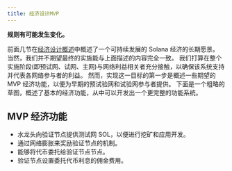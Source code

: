 ```yaml
---
title: 经济设计MVP
---
```


**规则有可能发生变化。**

前面几节在[经济设计概述](ed_overview.md)中概述了一个可持续发展的 Solana 经济的长期愿景。 当然，我们并不期望最终的实施能与上面描述的内容完全一致。 我们打算在整个实施阶段(即预试网、试网、主网)与网络利益相关者充分接触，以确保该系统支持并代表各网络参与者的利益。 然而，实现这一目标的第一步是概述一些期望的 MVP 经济功能，以便为早期的预试验网和试验网参与者提供。 下面是一个粗略的草图，概述了基本的经济功能，从中可以开发出一个更完整的功能系统。

## MVP 经济功能

- 水龙头向验证节点提供测试网 SOL，以便进行挖矿和应用开发。
- 通过网络膨胀来奖励验证节点的机制。
- 能够将代币委托给验证节点节点。
- 验证节点设置委托代币利息的佣金费用。
